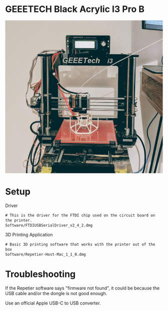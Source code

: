 GEEETECH Black Acrylic I3 Pro B
===============================

<div style="text-align:center"><img src="docs/printer.jpg" /></div>

# Setup
Driver

```
# This is the driver for the FTDI chip used on the circuit board on the printer.
Software/FTDIUSBSerialDriver_v2_4_2.dmg
```

3D Printing Application

```
# Basic 3D printing software that works with the printer out of the box
Software/Repetier-Host-Mac_1_1_0.dmg
```

# Troubleshooting

If the Repetier software says "firmware not found", 
it could be because the USB cable and/or the dongle is not good enough.

Use an official Apple USB-C to USB converter.
